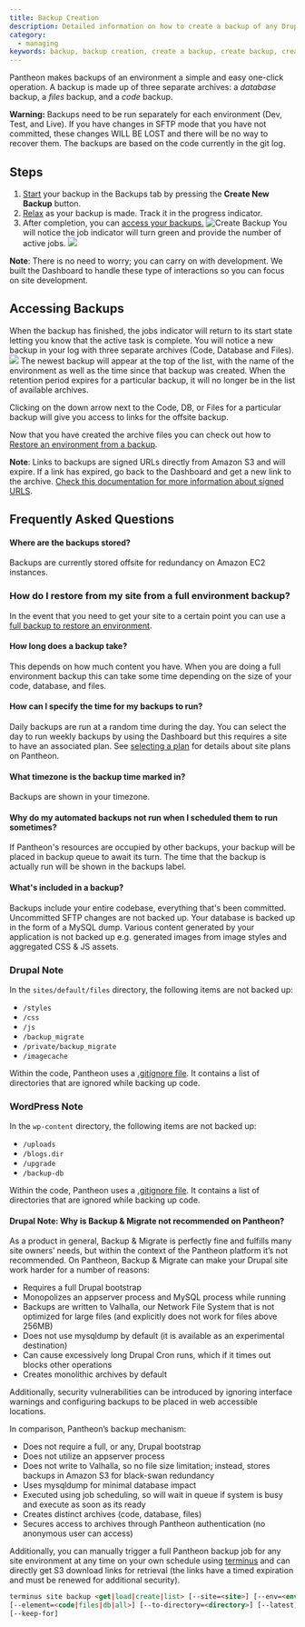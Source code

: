 ```yaml
---
title: Backup Creation
description: Detailed information on how to create a backup of any Drupal or WordPress site environment.
category:
  - managing
keywords: backup, backup creation, create a backup, create backup, create backups, backups, code, database, files, access backups, where are backups stored, backups stored, backup archive, access archives, access archive
---
```

Pantheon makes backups of an environment a simple and easy one-click operation. A backup is made up of three separate archives: a _database_ backup, a _files_ backup, and a _code_ backup.

<div class="alert alert-danger" role="alert"><strong>Warning:</strong> Backups need to be run separately for each environment (Dev, Test, and Live). If you have changes in SFTP mode that you have not committed, these changes WILL BE LOST and there will be no way to recover them. The backups are based on the code currently in the git log.</div>

## Steps

1. [Start](/docs/articles/sites/backups/backup-creation#creating-a-backup#start-backup) your backup in the Backups tab by pressing the **Create New Backup** button.
2. [Relax](/docs/articles/sites/backups/backup-creation#creating-a-backup#relax) as your backup is made. Track it in the progress indicator.
3. After completion, you can [access your backups.](/docs/articles/sites/backups/backup-creation#creating-a-backup#access)
 ![Create Backup](/source/docs/assets/images/desk_images/305275.png)
You will notice the job indicator will turn green and provide the number of active jobs.
 ![](/source/docs/assets/images/desk_images/305276.png)
<div class="alert alert-info" role="alert">
<strong>Note</strong>: There is no need to worry; you can carry on with development. We built the Dashboard to handle these type of interactions so you can focus on site development.</div>

## Accessing Backups  
When the backup has finished, the jobs indicator will return to its start state letting you know that the active task is complete. You will notice a new backup in your log with three separate archives (Code, Database and Files).
 ![](/source/docs/assets/images/desk_images/305286.png)
The newest backup will appear at the top of the list, with the name of the environment as well as the time since that backup was created. When the retention period expires for a particular backup, it will no longer be in the list of available archives.  


Clicking on the down arrow next to the Code, DB, or Files for a particular backup will give you access to links for the offsite backup.

Now that you have created the archive files you can check out how to [Restore an environment from a backup](/docs/articles/sites/backups/restoring-an-environment-from-a-backup#restoring-an-environment-from-a-backup).

<div class="alert alert-warning" role="alert">
<strong>Note</strong>: Links to backups are signed URLs directly from Amazon S3 and will expire. If a link has expired, go back to the Dashboard and get a new link to the archive. <a href="http://stackoverflow.com/a/4649553">Check this documentation for more information about signed URLS</a>.</div>

## Frequently Asked Questions

#### Where are the backups stored?

Backups are currently stored offsite for redundancy on Amazon EC2 instances.

### How do I restore from my site from a full environment backup?

In the event that you need to get your site to a certain point you can use a [full backup to restore an environment](/docs/articles/sites/backups/restoring-an-environment-from-a-backup#restoring-an-environment-from-a-backup).

#### How long does a backup take?

This depends on how much content you have. When you are doing a full environment backup this can take some time depending on the size of your code, database, and files.

#### How can I specify the time for my backups to run?

Daily backups are run at a random time during the day. You can select the day to run weekly backups by using the Dashboard but this requires a site to have an associated plan. See [selecting a plan](/docs/articles/sites/settings/selecting-a-plan/) for details about site plans on Pantheon.

#### What timezone is the backup time marked in?

Backups are shown in your timezone.

#### Why do my automated backups not run when I scheduled them to run sometimes?

If Pantheon's resources are occupied by other backups, your backup will be placed in backup queue to await its turn. The time that the backup is actually run will be shown in the backups label.

#### What's included in a backup?

Backups include your entire codebase, everything that's been committed. Uncommitted SFTP changes are not backed up. Your database is backed up in the form of a MySQL dump. Various content generated by your application is not backed up e.g. generated images from image styles and aggregated CSS & JS assets.

### Drupal Note
In the `sites/default/files` directory, the following items are not backed up:

- `/styles`
- `/css`
- `/js`
- `/backup_migrate`
- `/private/backup_migrate`
- `/imagecache`

Within the code, Pantheon uses a [.gitignore file](https://github.com/pantheon-systems/drops-7/blob/master/.gitignore). It contains a list of directories that are ignored while backing up code.

### WordPress Note
In the `wp-content` directory, the following items are not backed up:

- `/uploads`
- `/blogs.dir`
- `/upgrade`
- `/backup-db`

Within the code, Pantheon uses a [.gitignore file](https://github.com/pantheon-systems/WordPress/blob/master/.gitignore). It contains a list of directories that are ignored while backing up code.

#### Drupal Note: Why is Backup & Migrate not recommended on Pantheon?

As a product in general, Backup & Migrate is perfectly fine and fulfills many site owners’ needs, but within the context of the Pantheon platform it’s not recommended. On Pantheon, ​​Backup & Migrate can make your Drupal site work harder for a number of reasons:

- Requires a full Drupal bootstrap
- Monopolizes an appserver process and MySQL process while running
- Backups are written to Valhalla, our Network File System that is not optimized for large files (and explicitly does not work for files above 256MB)
- Does not use mysqldump by default (it is available as an experimental destination)
- Can cause excessively long Drupal Cron runs, which if it times out blocks other operations
- Creates monolithic archives by default

Additionally, security vulnerabilities can be introduced by ignoring interface warnings and configuring backups to be placed in web accessible locations.

In comparison, Pantheon’s backup mechanism:

- Does not require a full, or any, Drupal bootstrap
- Does not utilize an appserver process
- Does not write to Valhalla, so no file size limitation; instead, stores backups in Amazon S3 for black-swan redundancy
- Uses mysqldump for minimal database impact
- Executed using job scheduling, so will wait in queue if system is busy and execute as soon as its ready
- Creates distinct archives (code, database, files)
- Secures access to archives through Pantheon authentication (no anonymous user can access)

Additionally, you can manually trigger a full Pantheon backup job for any site environment at any time on your own schedule using [terminus](https://github.com/pantheon-systems/cli) and can directly get S3 download links for retrieval (the links have a timed expiration and must be renewed for additional security).
```html
terminus site backup <get|load|create|list> [--site=<site>] [--env=<env>]
[--element=<code|files|db|all>] [--to-directory=<directory>] [--latest]
[--keep-for]
```
